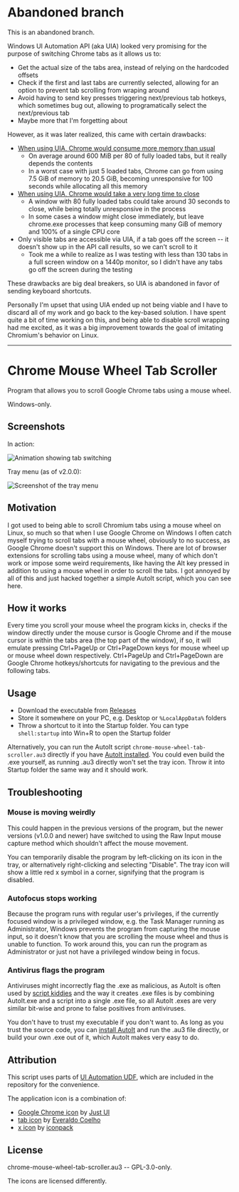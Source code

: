 # Abandoned branch

This is an abandoned branch.

Windows UI Automation API (aka UIA) looked very promising for the purpose of switching Chrome tabs as it allows us to:

  - Get the actual size of the tabs area, instead of relying on the hardcoded offsets
  - Check if the first and last tabs are currently selected, allowing for an option to prevent tab scrolling from wraping around
  - Avoid having to send key presses triggering next/previous tab hotkeys, which sometimes bug out, allowing to programatically select the next/previous tab
  - Maybe more that I'm forgetting about

However, as it was later realized, this came with certain drawbacks:

  - [When using UIA, Chrome would consume more memory than usual](https://bugs.chromium.org/p/chromium/issues/detail?id=1379575)
    - On average around 600 MiB per 80 of fully loaded tabs, but it really depends the contents
    - In a worst case with just 5 loaded tabs, Chrome can go from using 7.5 GiB of memory to 20.5 GiB, becoming unresponsive for 100 seconds while allocating all this memory
  - [When using UIA, Chrome would take a very long time to close](https://bugs.chromium.org/p/chromium/issues/detail?id=1379575)
    - A window with 80 fully loaded tabs could take around 30 seconds to close, while being totally unresponsive in the process
    - In some cases a window might close immediately, but leave chrome.exe processes that keep consuming many GiB of memory and 100% of a single CPU core
  - Only visible tabs are accessible via UIA, if a tab goes off the screen -- it doesn't show up in the API call results, so we can't scroll to it
    - Took me a while to realize as I was testing with less than 130 tabs in a full screen window on a 1440p monitor, so I didn't have any tabs go off the screen during the testing

These drawbacks are big deal breakers, so UIA is abandoned in favor of sending keyboard shortcuts.

Personally I'm upset that using UIA ended up not being viable and I have to discard all of my work and go back to the key-based solution.
I have spent quite a bit of time working on this, and being able to disable scroll wrapping had me excited, as it was a big improvement towards the goal of imitating Chromium's behavior on Linux.

---

# Chrome Mouse Wheel Tab Scroller

Program that allows you to scroll Google Chrome tabs using a mouse wheel.

Windows-only.

## Screenshots

In action:

![Animation showing tab switching](https://i.imgur.com/UksPxCz.gif)

Tray menu (as of v2.0.0):

![Screenshot of the tray menu](https://i.imgur.com/eGOREZ6.png)

## Motivation

I got used to being able to scroll Chromium tabs using a mouse wheel on Linux, so much so that when I use Google Chrome on Windows I often catch myself trying to scroll tabs with a mouse wheel, obviously to no success, as Google Chrome doesn't support this on Windows.
There are lot of browser extensions for scrolling tabs using a mouse wheel, many of which don't work or impose some weird requirements, like having the Alt key pressed in addition to using a mouse wheel in order to scroll the tabs.
I got annoyed by all of this and just hacked together a simple AutoIt script, which you can see here.

## How it works

Every time you scroll your mouse wheel the program kicks in, checks if the window directly under the mouse cursor is Google Chrome and if the mouse cursor is within the tabs area (the top part of the window), if so, it will emulate pressing Ctrl+PageUp or Ctrl+PageDown keys for mouse wheel up or mouse wheel down respectively.
Ctrl+PageUp and Ctrl+PageDown are Google Chrome hotkeys/shortcuts for navigating to the previous and the following tabs.

## Usage

- Download the executable from [Releases](https://github.com/nurupo/chrome-mouse-wheel-tab-scroller/releases)
- Store it somewhere on your PC, e.g. Desktop or `%LocalAppData%` folders
- Throw a shortcut to it into the Startup folder. You can type `shell:startup` into Win+R to open the Startup folder

Alternatively, you can run the AutoIt script `chrome-mouse-wheel-tab-scroller.au3` directly if you have [AutoIt installed](https://www.autoitscript.com/site/autoit/downloads/). You could even build the .exe yourself, as running .au3 directly won't set the tray icon. Throw it into Startup folder the same way and it should work.

## Troubleshooting

### Mouse is moving weirdly

This could happen in the previous versions of the program, but the newer versions (v1.0.0 and newer) have switched to using the Raw Input mouse capture method which shouldn't affect the mouse movement.

You can temporarily disable the program by left-clicking on its icon in the tray, or alternatively right-clicking and selecting "Disable".
The tray icon will show a little red x symbol in a corner, signifying that the program is disabled.

### Autofocus stops working

Because the program runs with regular user's privileges, if the currently focused window is a privileged window, e.g. the Task Manager running as Administrator, Windows prevents the program from capturing the mouse input, so it doesn't know that you are scrolling the mouse wheel and thus is unable to function.
To work around this, you can run the program as Administrator or just not have a privileged window being in focus.

### Antivirus flags the program

Antiviruses might incorrectly flag  the .exe as malicious, as AutoIt is often used by [script kiddies](https://en.wikipedia.org/wiki/Script_kiddie) and the way it creates .exe files is by combining AutoIt.exe and a script into a single .exe file, so all AutoIt .exes are very similar bit-wise and prone to false positives from antiviruses.

You don't have to trust my executable if you don't want to.
As long as you trust the source code, you can [install AutoIt](https://www.autoitscript.com/site/autoit/downloads/) and run the .au3 file directly, or build your own .exe out of it, which AutoIt makes very easy to do.

## Attribution

This script uses parts of [UI Automation UDF](https://www.autoitscript.com/forum/topic/201683-ui-automation-udfs/), which are included in the repository for the convenience.

The application icon is a combination of:

- [Google Chrome icon](https://www.iconfinder.com/icons/1298719/chrome_google_icon) by [Just UI](https://www.iconfinder.com/justui)
- [tab icon](https://www.iconfinder.com/icons/3256/tab_icon) by [Everaldo Coelho](http://www.everaldo.com/)
- [x icon](https://www.iconfinder.com/icons/1398917/circle_close_cross_delete_incorrect_invalid_x_icon) by [iconpack](https://www.iconfinder.com/iconpack)

## License

chrome-mouse-wheel-tab-scroller.au3 -- GPL-3.0-only.

The icons are licensed differently.
